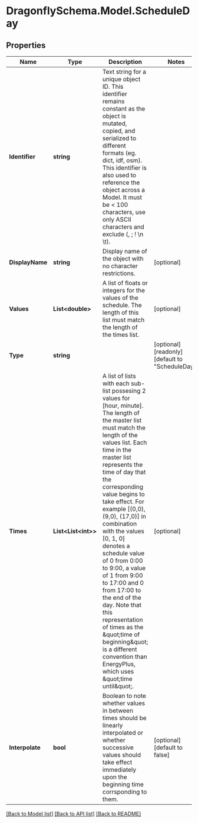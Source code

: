 
# DragonflySchema.Model.ScheduleDay

## Properties

Name | Type | Description | Notes
------------ | ------------- | ------------- | -------------
**Identifier** | **string** | Text string for a unique object ID. This identifier remains constant as the object is mutated, copied, and serialized to different formats (eg. dict, idf, osm). This identifier is also used to reference the object across a Model. It must be &lt; 100 characters, use only ASCII characters and exclude (, ; ! \\n \\t). | 
**DisplayName** | **string** | Display name of the object with no character restrictions. | [optional] 
**Values** | **List&lt;double&gt;** | A list of floats or integers for the values of the schedule. The length of this list must match the length of the times list. | [optional] 
**Type** | **string** |  | [optional] [readonly] [default to "ScheduleDay"]
**Times** | **List&lt;List&lt;int&gt;&gt;** | A list of lists with each sub-list possesing 2 values for [hour, minute]. The length of the master list must match the length of the values list. Each time in the master list represents the time of day that the corresponding value begins to take effect. For example [(0,0), (9,0), (17,0)] in combination with the values [0, 1, 0] denotes a schedule value of 0 from 0:00 to 9:00, a value of 1 from 9:00 to 17:00 and 0 from 17:00 to the end of the day. Note that this representation of times as the \&quot;time of beginning\&quot; is a different convention than EnergyPlus, which uses \&quot;time until\&quot;. | [optional] 
**Interpolate** | **bool** | Boolean to note whether values in between times should be linearly interpolated or whether successive values should take effect immediately upon the beginning time corrsponding to them. | [optional] [default to false]

[[Back to Model list]](../README.md#documentation-for-models)
[[Back to API list]](../README.md#documentation-for-api-endpoints)
[[Back to README]](../README.md)

